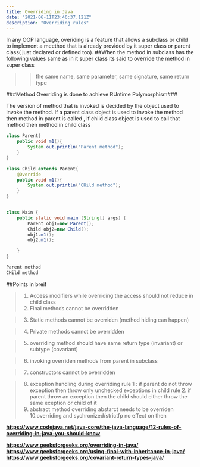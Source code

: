 ```yaml
---
title: Overriding in Java
date: "2021-06-11T23:46:37.121Z"
description: "Overriding rules"
---
```


In any OOP language, overiding is a feature that allows a subclass or child to implement a meethod that is already provided by it super class or parent class( just declared or defined too).
##When the method in subclass has the following values same as in it super class its said to override the method in super class

> > the same name,
> > same parameter,
> > same signature,
> > same return type

###Method Overriding is done to achieve RUntime Polymorphism###

The version of method that is invoked is decided by the object used to invoke the method. If a parent class object is used to invoke the method then method in parent is called , if child class object is used to call that method then method in child class

```java
class Parent{
    public void m1(){
        System.out.println("Parent method");
    }
}

class Child extends Parent{
    @Override
    public void m1(){
        System.out.println("CHild method");
    }
}


class Main {
	public static void main (String[] args) {
	    Parent obj1=new Parent();
	    Child obj2=new Child();
	    obj1.m1();
	    obj2.m1();

	}
}
```

```java
Parent method
CHild method
```

##Points in breif

> 1.  Access modifiers while overriding
>     the access should not reduce in child class
> 2.  Final methods cannot be overridden

> 3.  Static methods cannot be overriden (method hiding can happen)

> 4.  Private methods cannot be overridden

> 5.  overriding method should have same return type (invariant) or subtype (covariant)

> 6.  invoking overriden methods from parent in subclass

> 7.  constructors cannot be overridden

> 8.  exception handling during overriding
>     rule 1 : if parent do not throw exception then throw only unchecked exceptions in child
>     rule 2. if parent throw an exception then the child should either throw the same eception or child of it
> 9.  abstract method overriding
>     abstarct needs to be overriden
>     10.overriding and sychronized/strictfp
>     no effect on then

**https://www.codejava.net/java-core/the-java-language/12-rules-of-overriding-in-java-you-should-know**

**https://www.geeksforgeeks.org/overriding-in-java/**
**https://www.geeksforgeeks.org/using-final-with-inheritance-in-java/**
**https://www.geeksforgeeks.org/covariant-return-types-java/**
